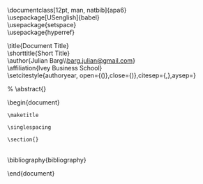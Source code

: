 \documentclass[12pt, man, natbib]{apa6}  
\usepackage[USenglish]{babel}  
\usepackage{setspace}  
\usepackage{hyperref}  
  
\title{Document Title}  
\shorttitle{Short Title}  
\author{Julian Barg\\\barg.julian@gmail.com}  
\affiliation{Ivey Business School}  
\setcitestyle{authoryear, open={()},close={)},citesep={,},aysep=}  


% \abstract{}  


\begin{document}
	
	\maketitle

	\singlespacing

	\section{}	
  
\
\bibliography{bibliography}

\end{document}
